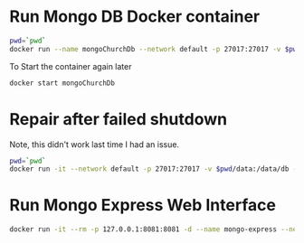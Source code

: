# Run Mongo DB Docker container

```sh
pwd=`pwd`
docker run --name mongoChurchDb --network default -p 27017:27017 -v $pwd/data:/data/db -e MONGO_INITDB_ROOT_USERNAME=dbadmin -e MONGO_INITDB_ROOT_PASSWORD=3ra24N4p7Ubd6H98hKaX -d mongo:latest
```

To Start the container again later

```sh
docker start mongoChurchDb
```

# Repair after failed shutdown

Note, this didn't work last time I had an issue.

```sh
pwd=`pwd`
docker run -it --network default -p 27017:27017 -v $pwd/data:/data/db -e MONGO_INITDB_ROOT_USERNAME=dbadmin -e MONGO_INITDB_ROOT_PASSWORD=3ra24N4p7Ubd6H98hKaX mongo:latest mongod --repair
```

# Run Mongo Express Web Interface

```sh
docker run -it --rm -p 127.0.0.1:8081:8081 -d --name mongo-express --network default -e ME_CONFIG_MONGODB_URL="mongodb://dbadmin:3ra24N4p7Ubd6H98hKaX@10.25.3.182:27017" mongo-express
```
